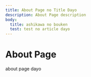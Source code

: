 ```yaml
---
title: About Page no Title Dayo
description: About Page description
body:
  title: ashikawa no bouken
  test: test no article dayo
---
```

# About Page
about page dayo